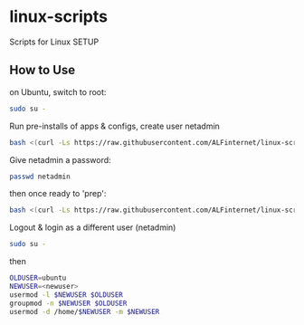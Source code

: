 # linux-scripts
Scripts for Linux SETUP

## How to Use
on Ubuntu, switch to root:
```bash
sudo su -
```

Run pre-installs of apps & configs, create user netadmin
```bash
bash <(curl -Ls https://raw.githubusercontent.com/ALFinternet/linux-scripts/master/ubuntu-install.sh)
```

Give netadmin a password:
```bash
passwd netadmin
```

then once ready to 'prep':

```bash
bash <(curl -Ls https://raw.githubusercontent.com/ALFinternet/linux-scripts/master/ubuntu-sysprep.sh)
```


Logout & login as a different user (netadmin)
```bash
sudo su -
```
then
```bash
OLDUSER=ubuntu
NEWUSER=<newuser>
usermod -l $NEWUSER $OLDUSER
groupmod -n $NEWUSER $OLDUSER
usermod -d /home/$NEWUSER -m $NEWUSER
```